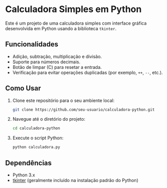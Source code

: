 # Calculadora Simples em Python

Este é um projeto de uma calculadora simples com interface gráfica desenvolvida em Python usando a biblioteca `tkinter`.

## Funcionalidades

- Adição, subtração, multiplicação e divisão.
- Suporte para números decimais.
- Botão de limpar (C) para resetar a entrada.
- Verificação para evitar operações duplicadas (por exemplo, `++`, `--`, etc.).

## Como Usar

1. Clone este repositório para o seu ambiente local:
    ```bash
    git clone https://github.com/seu-usuario/calculadora-python.git
    ```

2. Navegue até o diretório do projeto:
    ```bash
    cd calculadora-python
    ```

3. Execute o script Python:
    ```bash
    python calculadora.py
    ```

## Dependências

- Python 3.x
- [tkinter](http://_vscodecontentref_/0) (geralmente incluído na instalação padrão do Python)
